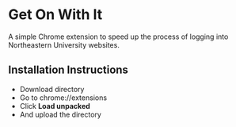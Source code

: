 # Get On With It

A simple Chrome extension to speed up the process of logging into Northeastern University websites.

## Installation Instructions

- Download directory
- Go to chrome://extensions
- Click **Load unpacked**
- And upload the directory
